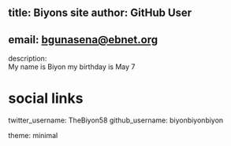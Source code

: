 title: Biyons site
author: GitHub User
---
email: bgunasena@ebnet.org
---
description:  
  My name is Biyon my birthday is May 7
# social links
twitter_username: TheBiyon58 
github_username:  biyonbiyonbiyon 

theme: minimal
